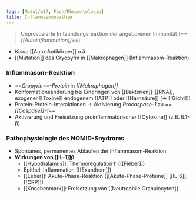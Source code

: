 ```yaml
---
tags: [Modul/m17, Fach/Rheumatologie]
title: Inflammasomopathie
---
```


> Unprovozierte Entzündungsreaktion der angeborenen Immunität (*==[[Autoinflammation]]==*)
- *Keine* [[Auto-Antikörper]] o.ä.
- [[Mutation]] des Cryopyrin in [[Makrophagen]] (Inflammasom-Reaktion)
### Inflammasom-Reaktion
- *==Cropyrin==-Protein* in *[[Makrophagen]]*
- Konformationsänderung bei Eindringen von [[Bakterien]]-[[RNA]], exogener [[Toxine]] endogenem [[ATP]] oder [[Harnsäure]] (→ [[Gicht]])
- Protein-Protein-Interaktionen → Aktivierung *Procaspase-1* zu *==[[Caspase]]-1==*
- Aktivierung und Freisetzung proinflammatorischer [[Cytokine]] (z.B. IL1-β)
### Pathophysiologie des NOMID-Snydroms
- Spontanes, permanentes Ablaufen der Inflammasom-Reaktion
- **Wirkungen von [[IL-1]]β**
	- [[Hypothalamus]]: Thermoregulation↑ ([[Fieber]])
	- Epithel: Inflammation ([[Exanthem]])
	- [[Leber]]: Akute-Phase-Reaktion ([[Akute-Phase-Proteine]] [[IL-6]], [[CRP]])
	- [[Knochenmark]]: Freisetzung von [[Neutrophile Granulocyten]]